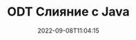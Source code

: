 ---
############################# Static ############################
layout: "auto-gen-merge"
date: 2022-09-08T11:04:15
draft: false
otherformats: csv doc docm docx dot dotm dotx epub html mht mhtml odp ods one otp ott pdf pps ppsx ppt pptx rtf tex tsv txt vdx vsdm vsdx vssm vssx vstm vstx vsx vtx xlam xls xlsb xlsm xlsx xlt xltm xltx xps bmp jpg jpeg png err

############################# Head ############################
head_title: "Объединение ODT файлов через Java и J2SE Documents Merger API"
head_description: "Объединяйте несколько файлов ODT в Java, используя API слияния документов со всеми данными, стилем и форматированием в качестве исходных документов."

############################# Header ############################
title: "ODT Слияние с Java"
description: "Объедините ODT с несколькими строками кода Java."
bg_image: "https://cms.admin.containerize.com/templates/aspose/App_Themes/V3/images/bg/header1.png"
bg_overlay: false
button:
    enable: true
    icon: "fas fa-arrow-down"
    label: "Скачать бесплатную пробную версию"
    link: "https://downloads.groupdocs.com/merger/java"

############################# SubMenu ############################
submenu:
    enable: true

    left:
        img_alt: "GroupDocs.Merger for Java"
        image: "https://cms.admin.containerize.com/templates/groupdocs/images/product-logos/90x90-noborder/groupdocs-merger-java.png"
        product: "GroupDocs.Merger"
        platform: "Java"

    middle:
        button:

            # button loop
            - link: "https://apireference.groupdocs.com/merger/java"
              text: "Справочник по API"

            # button loop
            - link: "https://github.com/groupdocs-merger"
              text: "Примеры кода"

            # button loop
            - link: "https://products.groupdocs.app/merger/family"
              text: "Живые демонстрации"

            # button loop
            - link: "https://purchase.groupdocs.com/pricing/merger/java"
              text: "Цены"

    right:
        link_download: "https://downloads.groupdocs.com/merger"
        link_learn: "https://docs.groupdocs.com/merger/java"
        link_buy: "https://purchase.groupdocs.com"

############################# About ############################
about:
    enable: true
    title: "Об API GroupDocs.Merger for Java"
    content: |
        Библиотека [GroupDocs.Merger for Java](/ru/merger/java/) предлагает простое решение для безопасного слияния, комбинирования, объединения и разделения документов в широком диапазоне форматов, включая PDF, Microsoft Office ( Word, Excel, PowerPoint, OneNote), OpenDocument, HTML, изображения и многое другое в приложениях Java и J2SE. Добавив всего несколько строк кода, можно выполнять несколько операций с документами, например перемещать, удалять, поворачивать, менять местами, извлекать или изменять ориентацию страниц в документах. API слияния документов также поддерживает предварительный просмотр страниц документа в виде изображения для анализа структуры документа, форматирования и содержимого на странице.
        
        API-интерфейсы GroupDocs.Merge хорошо поддерживаются во всех основных операционных системах и версиях Java, включая J2SE 7.0 (1.7), J2SE 8.0 (1.8), Java 10.

############################# Steps ############################
steps:
    enable: true
    title_left: "Объединить несколько ODT файлов в Java"
    content_left: |
        [GroupDocs.Merger for Java](/ru/merger/java/) позволяет разработчикам Java легко объединять несколько файлов ODT, выполняя несколько простых шагов.
        
        * Создайте экземпляр **Merge** и передайте путь к исходному документу в качестве параметра конструктора.
        * Вызовите **Join** класса **Merge** и передайте второй путь к исходному документу.
        * Вызовите **Сохранить** класса **Объединение**, чтобы сохранить объединенный документ.

    title_right: "Системные Требования"
    content_right: |
        GroupDocs.Merger for Java API поддерживаются на всех основных платформах и операционных системах. Перед выполнением приведенного ниже кода убедитесь, что в вашей системе установлены следующие предварительные компоненты.

        * Операционные системы: Microsoft Windows, Linux, MacOS
        * Среды разработки: NetBeans, IntelliJ IDEA, Eclipse
        * Фреймворки: J2SE 7.0 (1.7), J2SE 8.0 (1.8), Java 10
        * Загрузите последнюю версию GroupDocs.Merger for Java из [Maven](https://repository.groupdocs.com/webapp/#/artifacts/browse/tree/General/repo/com/groupdocs/groupdocs-merger)
         
    code: |
     {{% merger/additional-styles %}}
     {{< merger/code-merger title="Как объединить файлы ODT, используя пример кода Java">}}

        ```java    
        // Объединить ODT файлов с помощью GroupDocs.Merge for Java API
        // Создать экземпляр слияния с входным документом ODT
        Merger merger = new Merger("input_1.odt");

        // Вызовите метод соединения экземпляра класса Merger и передайте второй путь к исходному документу
        merger.join("input_2.odt");
    
        // Вызовите метод сохранения экземпляра класса Merger для сохранения объединенного документа
        merger.save("merged-file.odt"); 
        ```
     {{< /merger/code-merger >}}
############################# Demos ############################
demos:
    enable: true
    title: "Live Demos — онлайн-приложение для слияния документов"
    content: |
       Объедините несколько ODT файлов прямо сейчас, посетив веб-сайт [GroupDocs.Merger Live Demos](https://products.groupdocs.app/merger/odt).
       Живая демонстрация имеет следующие преимущества.
        
############################# About Formats ############################
about_formats:
    enable: true

############################# More Formats ############################
more_formats:
    enable: true
    title: "Объединение других форматов документов"
    content: |
        API слияния документов Java для форматов файлов и изображений. Объедините вместе несколько популярных форматов документов, как указано ниже.

############################# Back to top ###############################
back_to_top:
    enable: true
---